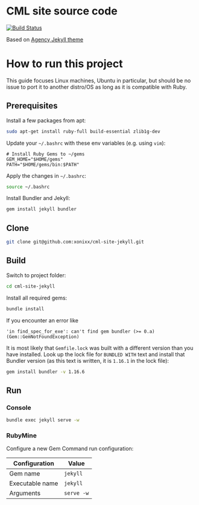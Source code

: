 CML site source code
====================

[![Build Status](https://travis-ci.org/xonixx/cml-site-jekyll.svg?branch=master)](https://travis-ci.org/xonixx/cml-site-jekyll)

Based on [Agency Jekyll theme](https://github.com/y7kim/agency-jekyll-theme)

# How to run this project

This guide focuses Linux machines, Ubuntu in particular,
but should be no issue to port it to another distro/OS as
long as it is compatible with Ruby.

## Prerequisites
Install a few packages from apt:
```bash
sudo apt-get install ruby-full build-essential zlib1g-dev
```
Update  your `~/.bashrc` with these env variables (e.g. using `vim`):
```
# Install Ruby Gems to ~/gems
GEM_HOME="$HOME/gems"
PATH="$HOME/gems/bin:$PATH"
```
Apply the changes in `~/.bashrc`:
```bash
source ~/.bashrc
```
Install Bundler and Jekyll:
```bash
gem install jekyll bundler
```  

## Clone
```bash
git clone git@github.com:xonixx/cml-site-jekyll.git
```  

## Build
Switch to project folder:
```bash
cd cml-site-jekyll
```
Install all required gems:
```bash
bundle install
```
If you encounter an error like
```
'in find_spec_for_exe': can't find gem bundler (>= 0.a) (Gem::GemNotFoundException)
```
It is most likely that `Gemfile.lock` was built with a
different version than you have installed. Look up the lock
file for `BUNDLED WITH` text and install that Bundler version
(as this text is written, it is `1.16.1` in the lock file):
```bash
gem install bundler -v 1.16.6
```

## Run

### Console
```bash
bundle exec jekyll serve -w
```  

### RubyMine
Configure a new Gem Command run configuration:

| Configuration   | Value      |
|-----------------|------------|
| Gem name        | `jekyll`   |
| Executable name | `jekyll`   |
| Arguments       | `serve -w` |


